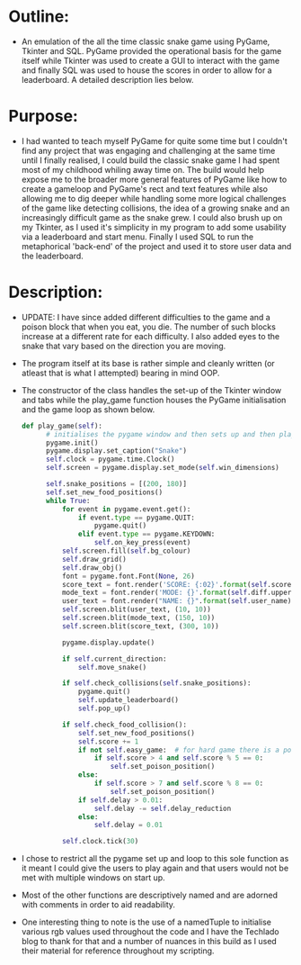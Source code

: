 # Outline:

- An emulation of the all the time classic snake game using PyGame, Tkinter and SQL. PyGame provided the operational basis for the game itself while Tkinter was used to create a GUI to interact with the game and finally SQL was used to house the scores in order to allow for a leaderboard. A detailed description lies below.

# Purpose:

- I had wanted to teach myself PyGame for quite some time but I couldn't find any project that was engaging and challenging at the same time until I finally realised, I could build the classic snake game I had spent most of my childhood whiling away time on. The build would help expose me to the broader more general features of PyGame like how to create a gameloop and PyGame's rect and text features while also allowing me to dig deeper while handling some more logical challenges of the game like detecting collisions, the idea of a growing snake and an increasingly difficult game as the snake grew. I could also brush up on my Tkinter, as I used it's simplicity in my program to add some usability via a leaderboard and start menu. Finally I used SQL to run the metaphorical 'back-end' of the project and used it to store user data and the leaderboard.

# Description:

- UPDATE: I have since added different difficulties to the game and a poison block that when you eat, you die. The number of such blocks increase at a different rate for each difficulty. I also added eyes to the snake that vary based on the direction you are moving.
- The program itself at its base is rather simple and cleanly written (or atleast that is what I attempted) bearing in mind OOP.
- The constructor of the class handles the set-up of the Tkinter window and tabs while the play_game function houses the PyGame initialisation and the game loop as shown below.

    ```python
    def play_game(self):
          # initialises the pygame window and then sets up and then plays the game
          pygame.init()
          pygame.display.set_caption("Snake")
          self.clock = pygame.time.Clock()
          self.screen = pygame.display.set_mode(self.win_dimensions)

          self.snake_positions = [(200, 180)]
          self.set_new_food_positions()
          while True:
              for event in pygame.event.get():
                  if event.type == pygame.QUIT:
                      pygame.quit()
                  elif event.type == pygame.KEYDOWN:
                      self.on_key_press(event)
              self.screen.fill(self.bg_colour)
              self.draw_grid()
              self.draw_obj()
              font = pygame.font.Font(None, 26)
              score_text = font.render('SCORE: {:02}'.format(self.score), True, self.text_colour)
              mode_text = font.render('MODE: {}'.format(self.diff.upper()), True, self.text_colour)
              user_text = font.render("NAME: {}".format(self.user_name), True, self.text_colour)
              self.screen.blit(user_text, (10, 10))
              self.screen.blit(mode_text, (150, 10))
              self.screen.blit(score_text, (300, 10))

              pygame.display.update()

              if self.current_direction:
                  self.move_snake()

              if self.check_collisions(self.snake_positions):
                  pygame.quit()
                  self.update_leaderboard()
                  self.pop_up()

              if self.check_food_collision():
                  self.set_new_food_positions()
                  self.score += 1
                  if not self.easy_game:  # for hard game there is a poison block that changes every time you eat.
                      if self.score > 4 and self.score % 5 == 0:
                          self.set_poison_position()
                  else:
                      if self.score > 7 and self.score % 8 == 0:
                          self.set_poison_position()
                  if self.delay > 0.01:
                      self.delay -= self.delay_reduction
                  else:
                      self.delay = 0.01

              self.clock.tick(30)
    ```

- I chose to restrict all the pygame set up and loop to this sole function as it meant I could give the users to play again and that users would not be met with multiple windows on start up.
- Most of the other functions are descriptively named and are adorned with comments in order to aid readability.
- One interesting thing to note is the use of a namedTuple to initialise various rgb values used throughout the code and I have the Techlado blog to thank for that and a number of nuances in this build as I used their material for reference throughout my scripting.
